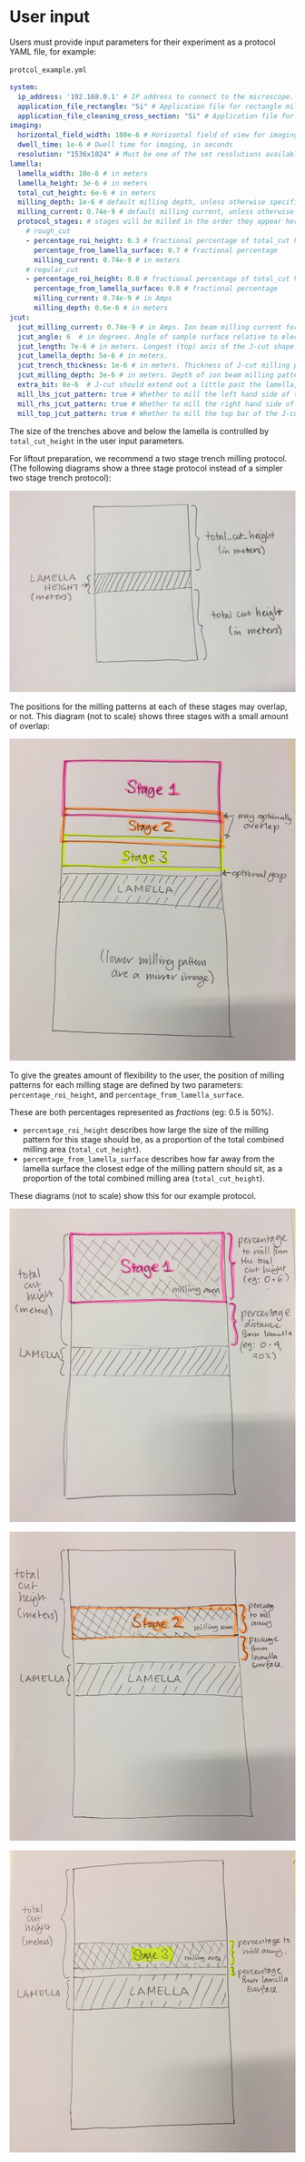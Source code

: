 # User input

Users must provide input parameters for their experiment as a protocol YAML file, for example:

`protcol_example.yml`

```yaml
system:
  ip_address: '192.168.0.1' # IP address to connect to the microscope.
  application_file_rectangle: "Si" # Application file for rectangle milling.
  application_file_cleaning_cross_section: "Si" # Application file for cleaning cross section milling.
imaging:
  horizontal_field_width: 100e-6 # Horizontal field of view for imaging, in meters.
  dwell_time: 1e-6 # Dwell time for imaging, in seconds
  resolution: "1536x1024" # Must be one of the set resolutions available.
lamella:
  lamella_width: 10e-6 # in meters
  lamella_height: 3e-6 # in meters
  total_cut_height: 6e-6 # in meters
  milling_depth: 1e-6 # default milling depth, unless otherwise specified
  milling_current: 0.74e-9 # default milling current, unless otherwise specified
  protocol_stages: # stages will be milled in the order they appear here
    # rough_cut
    - percentage_roi_height: 0.3 # fractional percentage of total_cut height
      percentage_from_lamella_surface: 0.7 # fractional percentage
      milling_current: 0.74e-9 # in meters
    # regular_cut
    - percentage_roi_height: 0.8 # fractional percentage of total_cut height
      percentage_from_lamella_surface: 0.0 # fractional percentage
      milling_current: 0.74e-9 # in Amps
      milling_depth: 0.6e-6 # in meters
jcut:
  jcut_milling_current: 0.74e-9 # in Amps. Ion beam milling current for J-cut.
  jcut_angle: 6  # in degrees. Angle of sample surface relative to electron beam for the J-cut.
  jcut_length: 7e-6 # in meters. Longest (top) axis of the J-cut shape.
  jcut_lamella_depth: 5e-6 # in meters.
  jcut_trench_thickness: 1e-6 # in meters. Thickness of J-cut milling pattern lines.
  jcut_milling_depth: 3e-6 # in meters. Depth of ion beam milling patterns for the J-cut.
  extra_bit: 8e-6  # J-cut should extend out a little past the lamella, by this much.
  mill_lhs_jcut_pattern: true # Whether to mill the left hand side of the J-cut pattern (true or false)
  mill_rhs_jcut_pattern: true # Whether to mill the right hand side of the J-cut pattern (true or false)
  mill_top_jcut_pattern: true # Whether to mill the top bar of the J-cut pattern (true or false)
```

The size of the trenches above and below the lamella is controlled by `total_cut_height` in the user input parameters.

For liftout preparation, we recommend a two stage trench milling protocol. (The following diagrams show a three stage protocol instead of a simpler two stage trench protocol):

![Lamella milling overview](imgs/protocols/protocol_overview.jpg)

The positions for the milling patterns at each of these stages may overlap, or not. This diagram (not to scale) shows three stages with a small amount of overlap:

![Lamella milling stages](imgs/protocols/protocol_all_stages.jpg)

To give the greates amount of flexibility to the user, the position of milling patterns for each milling stage are defined by two parameters: `percentage_roi_height`, and `percentage_from_lamella_surface`.

These are both percentages represented as *fractions* (eg: 0.5 is 50%).
* `percentage_roi_height` describes how large the size of the milling pattern for this stage should be, as a proportion of the total combined milling area (`total_cut_height`).
* `percentage_from_lamella_surface` describes how far away from the lamella surface the closest edge of the milling pattern should sit, as a proportion of the total combined milling area (`total_cut_height`).

These diagrams (not to scale) show this for our example protocol.

![Milling stage 1 diagram](imgs/protocols/protocol_stage1.jpg)

![Milling stage 2 diagram](imgs/protocols/protocol_stage2.jpg)

![Milling stage 3 diagram](imgs/protocols/protocol_stage3.jpg)
